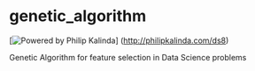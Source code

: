 # genetic_algorithm

[![Powered by Philip Kalinda](https://img.shields.io/badge/powered%20by-NumFOCUS-orange.svg?style=flat&colorA=E1523D&colorB=007D8A)]
(http://philipkalinda.com/ds8)

Genetic Algorithm for feature selection in Data Science problems
